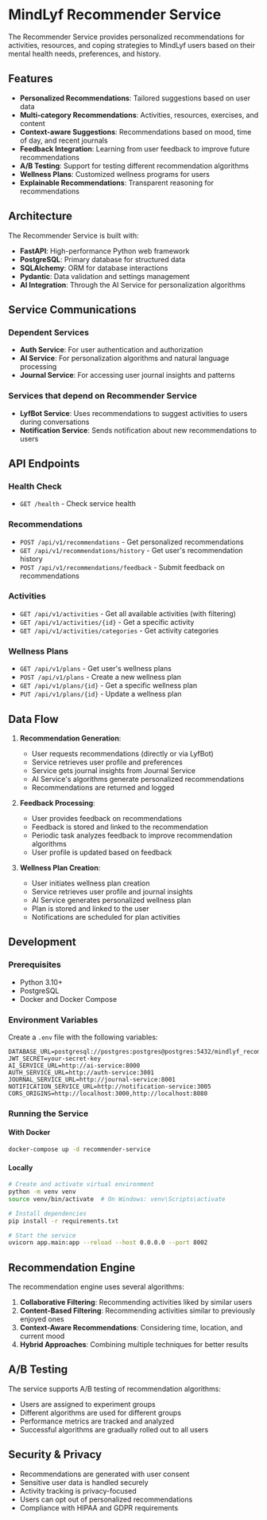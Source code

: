 # MindLyf Recommender Service

The Recommender Service provides personalized recommendations for activities, resources, and coping strategies to MindLyf users based on their mental health needs, preferences, and history.

## Features

- **Personalized Recommendations**: Tailored suggestions based on user data
- **Multi-category Recommendations**: Activities, resources, exercises, and content
- **Context-aware Suggestions**: Recommendations based on mood, time of day, and recent journals
- **Feedback Integration**: Learning from user feedback to improve future recommendations
- **A/B Testing**: Support for testing different recommendation algorithms
- **Wellness Plans**: Customized wellness programs for users
- **Explainable Recommendations**: Transparent reasoning for recommendations

## Architecture

The Recommender Service is built with:

- **FastAPI**: High-performance Python web framework
- **PostgreSQL**: Primary database for structured data
- **SQLAlchemy**: ORM for database interactions
- **Pydantic**: Data validation and settings management
- **AI Integration**: Through the AI Service for personalization algorithms

## Service Communications

### Dependent Services

- **Auth Service**: For user authentication and authorization
- **AI Service**: For personalization algorithms and natural language processing
- **Journal Service**: For accessing user journal insights and patterns

### Services that depend on Recommender Service

- **LyfBot Service**: Uses recommendations to suggest activities to users during conversations
- **Notification Service**: Sends notification about new recommendations to users

## API Endpoints

### Health Check

- `GET /health` - Check service health

### Recommendations

- `POST /api/v1/recommendations` - Get personalized recommendations
- `GET /api/v1/recommendations/history` - Get user's recommendation history
- `POST /api/v1/recommendations/feedback` - Submit feedback on recommendations

### Activities

- `GET /api/v1/activities` - Get all available activities (with filtering)
- `GET /api/v1/activities/{id}` - Get a specific activity
- `GET /api/v1/activities/categories` - Get activity categories

### Wellness Plans

- `GET /api/v1/plans` - Get user's wellness plans
- `POST /api/v1/plans` - Create a new wellness plan
- `GET /api/v1/plans/{id}` - Get a specific wellness plan
- `PUT /api/v1/plans/{id}` - Update a wellness plan

## Data Flow

1. **Recommendation Generation**:
   - User requests recommendations (directly or via LyfBot)
   - Service retrieves user profile and preferences
   - Service gets journal insights from Journal Service
   - AI Service's algorithms generate personalized recommendations
   - Recommendations are returned and logged

2. **Feedback Processing**:
   - User provides feedback on recommendations
   - Feedback is stored and linked to the recommendation
   - Periodic task analyzes feedback to improve recommendation algorithms
   - User profile is updated based on feedback

3. **Wellness Plan Creation**:
   - User initiates wellness plan creation
   - Service retrieves user profile and journal insights
   - AI Service generates personalized wellness plan
   - Plan is stored and linked to the user
   - Notifications are scheduled for plan activities

## Development

### Prerequisites

- Python 3.10+
- PostgreSQL
- Docker and Docker Compose

### Environment Variables

Create a `.env` file with the following variables:

```
DATABASE_URL=postgresql://postgres:postgres@postgres:5432/mindlyf_recommender
JWT_SECRET=your-secret-key
AI_SERVICE_URL=http://ai-service:8000
AUTH_SERVICE_URL=http://auth-service:3001
JOURNAL_SERVICE_URL=http://journal-service:8001
NOTIFICATION_SERVICE_URL=http://notification-service:3005
CORS_ORIGINS=http://localhost:3000,http://localhost:8080
```

### Running the Service

#### With Docker

```bash
docker-compose up -d recommender-service
```

#### Locally

```bash
# Create and activate virtual environment
python -m venv venv
source venv/bin/activate  # On Windows: venv\Scripts\activate

# Install dependencies
pip install -r requirements.txt

# Start the service
uvicorn app.main:app --reload --host 0.0.0.0 --port 8002
```

## Recommendation Engine

The recommendation engine uses several algorithms:

1. **Collaborative Filtering**: Recommending activities liked by similar users
2. **Content-Based Filtering**: Recommending activities similar to previously enjoyed ones
3. **Context-Aware Recommendations**: Considering time, location, and current mood
4. **Hybrid Approaches**: Combining multiple techniques for better results

## A/B Testing

The service supports A/B testing of recommendation algorithms:

- Users are assigned to experiment groups
- Different algorithms are used for different groups
- Performance metrics are tracked and analyzed
- Successful algorithms are gradually rolled out to all users

## Security & Privacy

- Recommendations are generated with user consent
- Sensitive user data is handled securely
- Activity tracking is privacy-focused
- Users can opt out of personalized recommendations
- Compliance with HIPAA and GDPR requirements 
